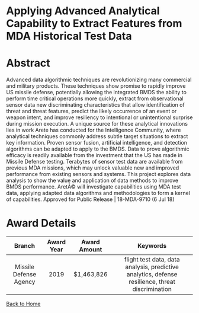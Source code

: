 
Applying Advanced Analytical Capability to Extract Features from MDA Historical Test Data
=========================================================================================

# Abstract


Advanced data algorithmic techniques are revolutionizing many commercial and military products. These techniques show promise to rapidly improve US missile defense, potentially allowing the integrated BMDS the ability to perform time critical operations more quickly, extract from observational sensor data new discriminating characteristics that allow identification of threat and threat features, predict the likely occurrence of an event or weapon intent, and improve resiliency to intentional or unintentional surprise during mission execution. A unique source for these analytical innovations lies in work Arete has conducted for the Intelligence Community, where analytical techniques commonly address subtle target situations to extract key information. Proven sensor fusion, artificial intelligence, and detection algorithms can be adapted to apply to the BMDS. Data to prove algorithmic efficacy is readily available from the investment that the US has made in Missile Defense testing. Terabytes of sensor test data are available from previous MDA missions, which may unlock valuable new and improved performance from existing sensors and systems. This project explores data analysis to show the value and application of data methods to improve BMDS performance. AretÃ© will investigate capabilities using MDA test data, applying adapted data algorithms and methodologies to form a kernel of capabilities. Approved for Public Release | 18-MDA-9710 (6 Jul 18)  

# Award Details

|Branch|Award Year|Award Amount|Keywords|
| :---: | :---: | :---: | :---: |
|Missile Defense Agency|2019|$1,463,826|flight test data, data analysis, predictive analytics, defense resilience, threat discrimination|
  
  


[Back to Home](https://github.com/chrischow/dod_sbir_awards#1163)